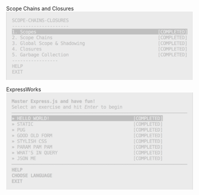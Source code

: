 Scope Chains and Closures
![Scope Chains and Closures](https://github.com/lindsaywparker/prework-mod3/blob/master/node-school/Scope-Chains-Closures.png "Scope Chains and Closures")

ExpressWorks
![ExpressWorks](https://github.com/lindsaywparker/prework-mod3/blob/master/node-school/Express-js.png "ExpressWorks")
